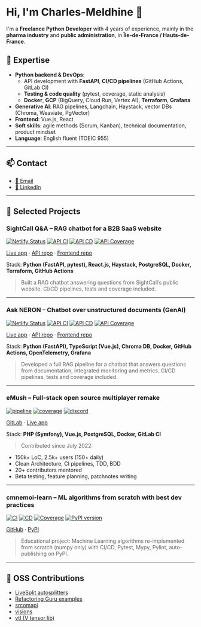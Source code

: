 # Hi, I'm Charles-Meldhine 👋

I'm a **Freelance Python Developer** with 4 years of experience, mainly in the **pharma industry** and **public administration**, in **Île-de-France / Hauts-de-France**.

## 🧰 Expertise

- **Python backend & DevOps**:
  - API development with **FastAPI**, **CI/CD pipelines** (GitHub Actions, GitLab CI)
  - **Testing & code quality** (pytest, coverage, static analysis)
  - **Docker**, **GCP** (BigQuery, Cloud Run, Vertex AI), **Terraform**, **Grafana**
- **Generative AI**: RAG pipelines, Langchain, Haystack, vector DBs (Chroma, Weaviate, PgVector)
- **Frontend**: Vue.js, React
- **Soft skills**: agile methods (Scrum, Kanban), technical documentation, product mindset
- **Language**: English fluent (TOEIC 955)

---

## 📫 Contact

- [📧 Email](mailto:charlesmeldhine.madimnemoi@gmail.com)
- [💼 LinkedIn](https://www.linkedin.com/in/madi-mnemoi-charles-meldhine-data-scientist-machine-learning-engineer-python-developer)

---

## 📌 Selected Projects

### SightCall Q&A – RAG chatbot for a B2B SaaS website

[![Netlify Status](https://api.netlify.com/api/v1/badges/19d09da9-f02f-453f-ba24-9b07f2f4eaae/deploy-status)](https://sightcall-qa.netlify.app/)
[![API CI](https://github.com/cmnemoi/sightcall_qa_api/actions/workflows/continuous_integration.yaml/badge.svg)](https://github.com/cmnemoi/sightcall_qa_api/actions/workflows/continuous_integration.yaml)
[![API CD](https://github.com/cmnemoi/sightcall_qa_api/actions/workflows/continuous_delivery.yaml/badge.svg)](https://github.com/cmnemoi/sightcall_qa_api/actions/workflows/continuous_delivery.yaml)
[![API Coverage](https://codecov.io/gh/cmnemoi/sightcall_qa_api/graph/badge.svg?token=FLAARH38AG)](https://codecov.io/gh/cmnemoi/sightcall_qa_api)

[Live app](https://sightcall-qa.netlify.app) · [API repo](https://github.com/cmnemoi/sightcall_qa_api) · [Frontend repo](https://github.com/cmnemoi/sightcall-qa-app)

Stack: **Python (FastAPI, pytest), React.js, Haystack, PostgreSQL, Docker, Terraform, GitHub Actions**

> Built a RAG chatbot answering questions from SightCall’s public website. CI/CD pipelines, tests and coverage included.

---

### Ask NERON – Chatbot over unstructured documents (GenAI)

[![Netlify Status](https://api.netlify.com/api/v1/badges/49ec8f74-e14b-4a9d-ac0e-a3947e403301/deploy-status)](https://askneron.netlify.app)
[![API CI](https://github.com/cmnemoi/emush_rag/actions/workflows/continuous_integration.yaml/badge.svg)](https://github.com/cmnemoi/emush_rag/actions/workflows/continuous_integration.yaml)
[![API CD](https://github.com/cmnemoi/emush_rag/actions/workflows/create_github_release.yaml/badge.svg)](https://github.com/cmnemoi/emush_rag/actions/workflows/create_github_release.yaml)
[![API Coverage](https://codecov.io/gh/cmnemoi/emush_rag/graph/badge.svg?token=FLAARH38AG)](https://codecov.io/gh/cmnemoi/emush_rag)

[Live app](https://askneron.netlify.app) · [API repo](https://github.com/cmnemoi/emush_rag) · [Frontend repo](https://github.com/cmnemoi/ask_neron_front)

Stack: **Python (FastAPI), TypeScript (Vue.js), Chroma DB, Docker, GitHub Actions, OpenTelemetry, Grafana**

> Developed a full RAG pipeline for a chatbot that answers questions from documentation, integrated monitoring and metrics. CI/CD pipelines, tests and coverage included.

---

### eMush – Full-stack open source multiplayer remake

[![pipeline](https://gitlab.com/eternaltwin/mush/mush/badges/develop/pipeline.svg)](https://gitlab.com/eternaltwin/mush/mush/-/pipelines?ref=develop)
[![coverage](https://gitlab.com/eternaltwin/mush/mush/badges/develop/coverage.svg?job=api-test-develop&key_text=Backend+Coverage&key_width=130)](https://gitlab.com/eternaltwin/mush/mush/-/graphs/develop/charts)
[![discord](https://user-content.gitlab-static.net/7e2a439cd72fbe75267ad51eece2abd136f004b2/68747470733a2f2f696d672e736869656c64732e696f2f646973636f72642f363933303832303131343834363834333438)](https://discord.com/channels/693082011484684348/746873392463872071)

[GitLab](https://gitlab.com/eternaltwin/mush/mush) · [Live app](https://emush.eternaltwin.org)

Stack: **PHP (Symfony), Vue.js, PostgreSQL, Docker, GitLab CI**

> Contributed since July 2022:
- 150k+ LoC, 2.5k+ users (150+ daily)
- Clean Architecture, CI pipelines, TDD, BDD
- 20+ contributors mentored
- Beta testing, feature planning, patchnotes writing

---

### cmnemoi-learn – ML algorithms from scratch with best dev practices

[![CI](https://github.com/cmnemoi/cmnemoi-learn/actions/workflows/continous_integration.yaml/badge.svg?branch=main)](https://github.com/cmnemoi/cmnemoi-learn/actions/workflows/continous_integration.yaml)
[![CD](https://github.com/cmnemoi/cmnemoi-learn/actions/workflows/create_github_release.yaml/badge.svg?branch=main)](https://github.com/cmnemoi/cmnemoi-learn/actions/workflows/create_github_release.yaml)
[![Coverage](https://coveralls.io/repos/github/cmnemoi/cmnemoi-learn/badge.svg?branch=main)](https://coveralls.io/github/cmnemoi/cmnemoi-learn?branch=main)
[![PyPI version](https://badge.fury.io/py/cmnemoi-learn.svg)](https://badge.fury.io/py/cmnemoi-learn)

[GitHub](https://github.com/cmnemoi/cmnemoi-learn) · [PyPI](https://pypi.org/project/cmnemoi-learn/)

> Educational project: Machine Learning algorithms re-implemented from scratch (numpy only) with CI/CD, Pytest, Mypy, Pylint, auto-publishing on PyPI.

---

## 🧪 OSS Contributions

- [LiveSplit autosplitters](https://github.com/LiveSplit/LiveSplit.AutoSplitters/commits?author=cmnemoi)
- [Refactoring Guru examples](https://github.com/RefactoringGuru/refactoring-examples/commits?author=cmnemoi)
- [srcomapi](https://github.com/blha303/srcomapi/commits?author=cmnemoi)
- [visions](https://github.com/dylan-profiler/visions/commits?author=cmnemoi)
- [vtl (V tensor lib)](https://github.com/vlang/vtl/commits?author=cmnemoi)
